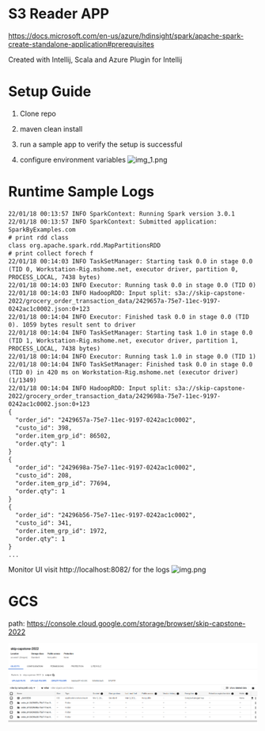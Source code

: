 # S3 Reader APP

https://docs.microsoft.com/en-us/azure/hdinsight/spark/apache-spark-create-standalone-application#prerequisites

Created with Intellij, Scala and Azure Plugin for Intellij

# Setup Guide
1. Clone repo

2. maven clean install

3. run a sample app to verify the setup is successful 

4. configure environment variables
![img_1.png](img_1.png)

# Runtime Sample Logs
```
22/01/18 00:13:57 INFO SparkContext: Running Spark version 3.0.1
22/01/18 00:13:57 INFO SparkContext: Submitted application: SparkByExamples.com
# print rdd class
class org.apache.spark.rdd.MapPartitionsRDD
# print collect forech f
22/01/18 00:14:03 INFO TaskSetManager: Starting task 0.0 in stage 0.0 (TID 0, Workstation-Rig.mshome.net, executor driver, partition 0, PROCESS_LOCAL, 7438 bytes)
22/01/18 00:14:03 INFO Executor: Running task 0.0 in stage 0.0 (TID 0)
22/01/18 00:14:03 INFO HadoopRDD: Input split: s3a://skip-capstone-2022/grocery_order_transaction_data/2429657a-75e7-11ec-9197-0242ac1c0002.json:0+123
22/01/18 00:14:04 INFO Executor: Finished task 0.0 in stage 0.0 (TID 0). 1059 bytes result sent to driver
22/01/18 00:14:04 INFO TaskSetManager: Starting task 1.0 in stage 0.0 (TID 1, Workstation-Rig.mshome.net, executor driver, partition 1, PROCESS_LOCAL, 7438 bytes)
22/01/18 00:14:04 INFO Executor: Running task 1.0 in stage 0.0 (TID 1)
22/01/18 00:14:04 INFO TaskSetManager: Finished task 0.0 in stage 0.0 (TID 0) in 420 ms on Workstation-Rig.mshome.net (executor driver) (1/1349)
22/01/18 00:14:04 INFO HadoopRDD: Input split: s3a://skip-capstone-2022/grocery_order_transaction_data/2429698a-75e7-11ec-9197-0242ac1c0002.json:0+123
{
  "order_id": "2429657a-75e7-11ec-9197-0242ac1c0002",
  "custo_id": 398,
  "order.item_grp_id": 86502,
  "order.qty": 1
}
{
  "order_id": "2429698a-75e7-11ec-9197-0242ac1c0002",
  "custo_id": 208,
  "order.item_grp_id": 77694,
  "order.qty": 1
}
{
  "order_id": "24296b56-75e7-11ec-9197-0242ac1c0002",
  "custo_id": 341,
  "order.item_grp_id": 1972,
  "order.qty": 1
}
...
```


Monitor UI
visit http://localhost:8082/ for the logs
![img.png](img.png)


# GCS 
path: https://console.cloud.google.com/storage/browser/skip-capstone-2022

![img_2.png](img_2.png)
